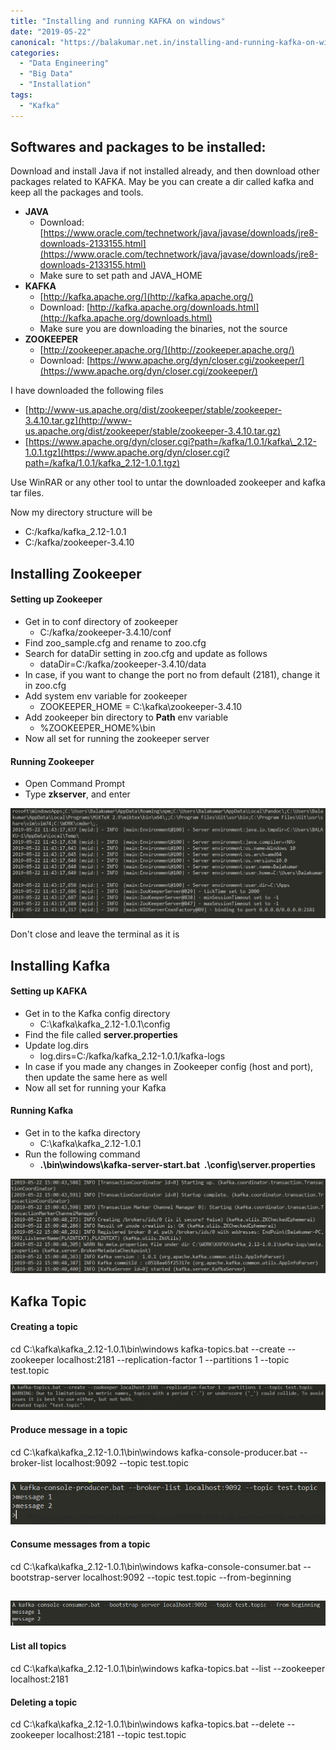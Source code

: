 ```yaml
---
title: "Installing and running KAFKA on windows"
date: "2019-05-22"
canonical: "https://balakumar.net.in/installing-and-running-kafka-on-windows/"
categories: 
  - "Data Engineering"
  - "Big Data"
  - "Installation"
tags: 
  - "Kafka"
---
```


## Softwares and packages to be installed:

Download and install Java if not installed already, and then download other packages related to KAFKA. May be you can create a dir called kafka and keep all the packages and tools.

* **JAVA**
    - Download: [https://www.oracle.com/technetwork/java/javase/downloads/jre8-downloads-2133155.html](https://www.oracle.com/technetwork/java/javase/downloads/jre8-downloads-2133155.html)
    - Make sure to set path and JAVA_HOME
* **KAFKA**
    - [http://kafka.apache.org/](http://kafka.apache.org/)
    - Download: [http://kafka.apache.org/downloads.html](http://kafka.apache.org/downloads.html)
    - Make sure you are downloading the binaries, not the source
* **ZOOKEEPER**
    - [http://zookeeper.apache.org/](http://zookeeper.apache.org/)
    - Download: [https://www.apache.org/dyn/closer.cgi/zookeeper/](https://www.apache.org/dyn/closer.cgi/zookeeper/)

I have downloaded the following files

- [http://www-us.apache.org/dist/zookeeper/stable/zookeeper-3.4.10.tar.gz](http://www-us.apache.org/dist/zookeeper/stable/zookeeper-3.4.10.tar.gz)
- [https://www.apache.org/dyn/closer.cgi?path=/kafka/1.0.1/kafka\_2.12-1.0.1.tgz](https://www.apache.org/dyn/closer.cgi?path=/kafka/1.0.1/kafka_2.12-1.0.1.tgz)

Use WinRAR or any other tool to untar the downloaded zookeeper and kafka tar files.

Now my directory structure will be

- C:/kafka/kafka_2.12-1.0.1
- C:/kafka/zookeeper-3.4.10

## Installing Zookeeper

#### Setting up Zookeeper

- Get in to conf directory of zookeeper
    - C:/kafka/zookeeper-3.4.10/conf
- Find zoo_sample.cfg and rename to zoo.cfg
- Search for dataDir setting in zoo.cfg and update as follows
    - dataDir=C:/kafka/zookeeper-3.4.10/data
- In case, if you want to change the port no from default (2181), change it in zoo.cfg
- Add system env variable for zookeeper
    - ZOOKEEPER_HOME = C:\kafka\zookeeper-3.4.10
- Add zookeeper bin directory to **Path** env variable
    - %ZOOKEEPER_HOME%\bin
- Now all set for running the zookeeper server

#### Running Zookeeper

- Open Command Prompt
- Type **zkserver**, and enter

![](./images/kafka-1.png)

Don't close and leave the terminal as it is

## Installing Kafka

#### Setting up KAFKA

- Get in to the Kafka config directory
    - C:\kafka\kafka_2.12-1.0.1\config
- Find the file called **server.properties**
- Update log.dirs
    - log.dirs=C:/kafka/kafka_2.12-1.0.1/kafka-logs
- In case if you made any changes in Zookeeper config (host and port), then update the same here as well
- Now all set for running your Kafka

#### Running Kafka

- Get in to the kafka directory
    - C:\kafka\kafka_2.12-1.0.1
- Run the following command
    - **.\bin\windows\kafka-server-start.bat  .\config\server.properties**

![](./images/kafka-2.png)

## Kafka Topic

#### Creating a topic

cd C:\kafka\kafka_2.12-1.0.1\bin\windows
kafka-topics.bat --create --zookeeper localhost:2181 --replication-factor 1 --partitions 1 --topic test.topic

![](./images/kafka-3.png)

#### Produce message in a topic

cd C:\kafka\kafka_2.12-1.0.1\bin\windows
kafka-console-producer.bat --broker-list localhost:9092 --topic test.topic

### ![](./images/kafka-4.png)

#### Consume messages from a topic

cd C:\kafka\kafka_2.12-1.0.1\bin\windows
kafka-console-consumer.bat --bootstrap-server localhost:9092 --topic test.topic --from-beginning

## ![](./images/kafka-5.png)

#### List all topics

cd C:\kafka\kafka_2.12-1.0.1\bin\windows
kafka-topics.bat --list --zookeeper localhost:2181

#### Deleting a topic

cd C:\kafka\kafka_2.12-1.0.1\bin\windows
kafka-topics.bat --delete --zookeeper localhost:2181 --topic test.topic

